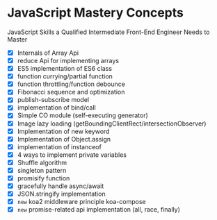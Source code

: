 # JavaScript Mastery Concepts

JavaScript Skills a Qualified Intermediate Front-End Engineer Needs to Master

* [x] Internals of Array Api
* [x] reduce Api for implementing arrays
* [x] ES5 implementation of ES6 class
* [x] function currying/partial function
* [x] function throttling/function debounce
* [x] Fibonacci sequence and optimization
* [x] publish-subscribe model
* [x] implementation of bind/call
* [x] Simple CO module (self-executing generator)
* [x] Image lazy loading (getBoundingClientRect/intersectionObserver)
* [x] Implementation of new keyword
* [x] Implementation of Object.assign
* [x] implementation of instanceof
* [x] 4 ways to implement private variables
* [x] Shuffle algorithm
* [x] singleton pattern
* [x] promisify function
* [x] gracefully handle async/await
* [x] JSON.stringify implementation
* [x] `new` koa2 middleware principle koa-compose
* [x] `new` promise-related api implementation (all, race, finally)
